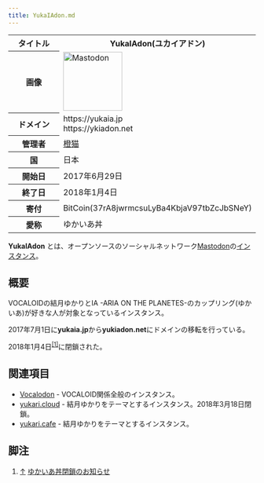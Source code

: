 ```yaml
---
title: YukaIAdon.md
---
```

<div>

<table>
<colgroup>
<col style="width: 50%" />
<col style="width: 50%" />
</colgroup>
<tbody>
<tr class="header">
<th>タイトル</th>
<th><span>YukaIAdon</span>(ユカイアドン)</th>
</tr>

<tr class="odd">
<th>画像</th>
<td><a href="/%E3%83%95%E3%82%A1%E3%82%A4%E3%83%AB:Mastodon_logo.png" title="Mastodon"><img src="/images/thumb/0/00/Mastodon_logo.png/120px-Mastodon_logo.png" srcset="/images/thumb/0/00/Mastodon_logo.png/180px-Mastodon_logo.png 1.5x, /images/0/00/Mastodon_logo.png 2x" width="120" height="120" alt="Mastodon" /></a></td>
</tr>
<tr class="even">
<th scope="row">ドメイン</th>
<td>https://yukaia.jp<br />
https://ykiadon.net</td>
</tr>
<tr class="odd">
<th scope="row">管理者</th>
<td><a href="https://ykiadon.net/@tou_neko" rel="nofollow">橙猫</a></td>
</tr>
<tr class="even">
<th scope="row">国</th>
<td>日本</td>
</tr>
<tr class="odd">
<th scope="row">開始日</th>
<td>2017年6月29日</td>
</tr>
<tr class="even">
<th scope="row">終了日</th>
<td>2018年1月4日</td>
</tr>
<tr class="odd">
<th scope="row">寄付</th>
<td>BitCoin(37rA8jwrmcsuLyBa4KbjaV97tbZcJbSNeY)</td>
</tr>
<tr class="even">
<th scope="row">愛称</th>
<td>ゆかいあ丼</td>
</tr>
</tbody>
</table>

**YukaIAdon** とは、オープンソースのソーシャルネットワーク[Mastodon](/Mastodon "Mastodon")の[インスタンス](/%E3%82%A4%E3%83%B3%E3%82%B9%E3%82%BF%E3%83%B3%E3%82%B9 "インスタンス")。

## 概要

VOCALOIDの結月ゆかりとIA -ARIA ON THE PLANETES-のカップリング(ゆかいあ)が好きな人が対象となっているインスタンス。

2017年7月1日に**yukaia.jp**から**yukiadon.net**にドメインの移転を行っている。

2018年1月4日<sup>[\[1\]](#cite_note-1)</sup>に閉鎖された。

## 関連項目

-   [Vocalodon](/Vocalodon "Vocalodon") - VOCALOID関係全般のインスタンス。
-   [yukari.cloud](/Yukari.cloud "Yukari.cloud") - 結月ゆかりをテーマとするインスタンス。2018年3月18日閉鎖。
-   [yukari.cafe](/Yukari.cafe "Yukari.cafe") - 結月ゆかりをテーマとするインスタンス。

## 脚注

<div>

1.  [↑](#cite_ref-1) <a href="http://yukaia.jp/2018/01/04/%E3%82%86%E3%81%8B%E3%81%84%E3%81%82%E4%B8%BC%E9%96%89%E9%8E%96%E3%81%AE%E3%81%8A%E7%9F%A5%E3%82%89%E3%81%9B/" rel="nofollow">ゆかいあ丼閉鎖のお知らせ</a>

</div>

</div>
